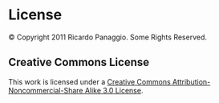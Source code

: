# License #

© Copyright 2011 Ricardo Panaggio. Some Rights Reserved.

## Creative Commons License ##

This work is licensed under a [Creative Commons Attribution-Noncommercial-Share
Alike 3.0 License](http://creativecommons.org/licenses/by-nc-sa/3.0/).
